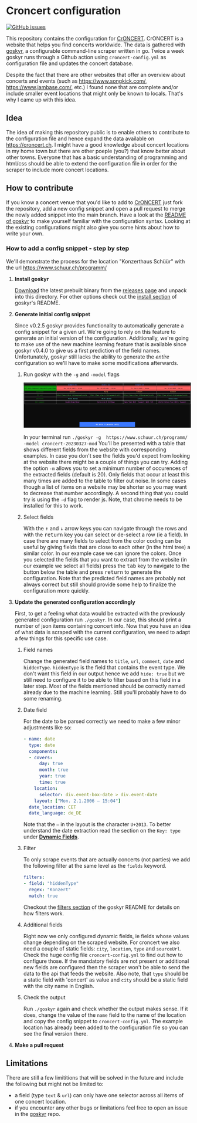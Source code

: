 # Croncert configuration

[![GitHub issues](https://img.shields.io/github/issues/jakopako/croncert-config/good%20first%20issue.svg?label=good%20first%20issue&color=purple)](https://github.com/jakopako/croncert-config/issues?q=is%3Aopen+is%3Aissue+label%3A%22good+first+issue%22)

This repository contains the configuration for [CrONCERT](https://croncert.ch). CrONCERT is a website that helps you find concerts worldwide. The data is gathered with [goskyr](https://github.com/jakopako/goskyr), a configurable command-line
scraper written in go. Twice a week goskyr runs through a Github action using `croncert-config.yml` as configuration file and updates the concert database.

Despite the fact that there are other websites that offer an overview about concerts and events (such as <https://www.songkick.com/>, <https://www.jambase.com/>, etc.) I found none that are complete and/or include smaller event locations that might only be known to locals. That's why I came up with this idea.

## Idea

The idea of making this repository public is to enable others to contribute to the configuration file and hence expand
the data available on <https://croncert.ch>. I might have a good knowledge about concert locations in my home town but there are other poeple (you?) that know better about other towns. Everyone that has a basic understanding of programming and html/css should be able to extend the configuration file in order for the scraper to include more concert locations.

## How to contribute

If you know a concert venue that you'd like to add to [CrONCERT](https://croncert.ch) just fork the repository, add a new config snippet and open a pull request to merge the newly added snippet into the main branch. Have a look at the [README of goskyr](https://github.com/jakopako/goskyr) to make yourself familiar with the configuration syntax. Looking at the existing configurations might also give you some hints about how to write your own.

### How to add a config snippet - step by step

We'll demonstrate the process for the location "Konzerthaus Schüür" with the url https://www.schuur.ch/programm/

1. **Install goskyr**

    [Download](https://github.com/jakopako/goskyr/releases/latest) the latest prebuilt binary from the [releases page](https://github.com/jakopako/goskyr/releases) and unpack into this directory. For other options check out the [install section](https://github.com/jakopako/goskyr/blob/main/README.md#installation) of goskyr's README.

1. **Generate initial config snippet**

    Since v0.2.5 goskyr provides functionality to automatically generate a config snippet for a given url. We're going to rely on this feature to generate an initial version of the configuration. Additionally, we're going to make use of the new machine learning feature that is available since goskyr v0.4.0 to give us a first prediction of the field names. Unfortunately, goskyr still lacks the ability to generate the *entire* configuration so we'll have to make some modifications afterwards.

    1. Run goskyr with the `-g` and `-model` flags

        ![screenshot field extraction](schuur-extract.png)

        In your terminal run `./goskyr -g  https://www.schuur.ch/programm/ -model croncert-20230327-mod` You'll be presented with a table that shows different fields from the website with corresponding examples. In case you don't see the fields you'd expect from looking at the website there might be a couple of things you can try. Adding the option `-m` allows you to set a minimum number of occurences of the extracted fields (default is 20). Only fields that occur at least this many times are added to the table to filter out noise. In some cases though a list of items on a website may be shorter so you may want to decrease that number accordingly. A second thing that you could try is using the `-d` flag to render js. Note, that chrome needs to be installed for this to work.

    1. Select fields

        With the <kbd>↑</kbd> and <kbd>↓</kbd> arrow keys you can navigate through the rows and with the <kbd>return</kbd> key you can select or de-select a row (ie a field). In case there are many fields to select from the color coding can be useful by giving fields that are close to each other (in the html tree) a similar color. In our example case we can ignore the colors. Once you selected the fields that you want to extract from the website (in our example we select all fields) press the <kbd>tab</kbd> key to navigate to the button below the table and press <kbd>return</kbd> to generate the configuration. Note that the predicted field names are probably not always correct but still should provide some help to finalize the configuration more quickly.

1. **Update the generated configuration accordingly**

    First, to get a feeling what data would be extracted with the previously generated configuration run `./goskyr`. In our case, this should print a number of json items containing concert info. Now that you have an idea of what data is scraped with the current configuration, we need to adapt a few things for this specific use case.

    1. Field names

        Change the generated field names to `title`, `url`, `comment`, `date` and `hiddenType`. `hiddenType` is the field that contains the event type. We don't want this field in our output hence we add `hide: true` but we still need to configure it to be able to filter based on this field in a later step. Most of the fields mentioned should be correctly named already due to the machine learning. Still you'll probably have to do some renaming.

    1. Date field

        For the date to be parsed correctly we need to make a few minor adjustments like so:

        ```yaml
        - name: date
          type: date
          components:
          - covers:
              day: true
              month: true
              year: true
              time: true
            location:
              selector: div.event-box-date > div.event-date
            layout: ["Mon. 2.1.2006 – 15:04"]
          date_location: CET
          date_language: de_DE
        ```

        Note that the `–` in the layout is the character `U+2013`. To better understand the date extraction read the section on the `Key: type` under **[Dynamic Fields](https://github.com/jakopako/goskyr#dynamic-fields)**.

    1. Filter

        To only scrape events that are actually concerts (not parties) we add the following filter at the same level as the `fields` keyword.

        ```yaml
        filters:
        - field: "hiddenType"
          regex: "Konzert"
          match: true
        ```

        Checkout the [filters section](https://github.com/jakopako/goskyr#filters) of the goskyr README for details on how filters work.

    1. Additional fields

        Right now we only configured dynamic fields, ie fields whose values change depending on the scraped website. For croncert we also need a couple of static fields: `city`, `location`, `type` and `sourceUrl`. Check the huge config file `croncert-config.yml` to find out how to configure those. If the mandatory fields are not present or additional new fields are configured then the scraper won't be able to send the data to the api that feeds the website. Also note, that `type` should be a static field with 'concert' as value and `city` should be a static field with the city name in English.

    1. Check the output

        Run `./goskyr` again and check whether the output makes sense. If it does, change the value of the `name` field to the name of the location and copy the config snippet to `croncert-config.yml`. The example location has already been added to the configuration file so you can see the final version there.

1. **Make a pull request**

## Limitations

There are still a few limititions that will be solved in the future and include the following but might not be limited to:

- a field (type `text` & `url`) can only have one selector across all items of one concert location.
- if you encounter any other bugs or limitations feel free to open an issue in the [goskyr](https://github.com/jakopako/goskyr) repo.
